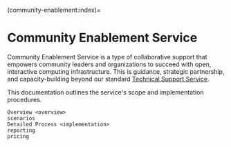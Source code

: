 (community-enablement:index)=
# Community Enablement Service

Community Enablement Service is a type of collaborative support that empowers community leaders and organizations to succeed with open, interactive computing infrastructure. 
This is guidance, strategic partnership, and capacity-building beyond our 
standard [Technical Support Service](../managed-hubs/support/index.md).

This documentation outlines the service's scope and implementation procedures.

```{toctree}
Overview <overview>
scenarios
Detailed Process <implementation>
reporting
pricing
```
